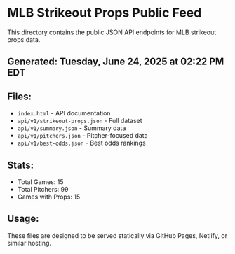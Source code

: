 # MLB Strikeout Props Public Feed

This directory contains the public JSON API endpoints for MLB strikeout props data.

## Generated: Tuesday, June 24, 2025 at 02:22 PM EDT

## Files:
- `index.html` - API documentation
- `api/v1/strikeout-props.json` - Full dataset
- `api/v1/summary.json` - Summary data
- `api/v1/pitchers.json` - Pitcher-focused data  
- `api/v1/best-odds.json` - Best odds rankings

## Stats:
- Total Games: 15
- Total Pitchers: 99
- Games with Props: 15

## Usage:
These files are designed to be served statically via GitHub Pages, Netlify, or similar hosting.
